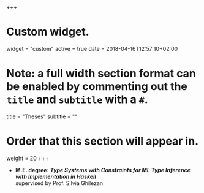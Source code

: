 +++
# Custom widget.
widget = "custom"
active = true
date = 2018-04-16T12:57:10+02:00

# Note: a full width section format can be enabled by commenting out the `title` and `subtitle` with a `#`.
title = "Theses"
subtitle = ""

# Order that this section will appear in.
weight = 20
+++
* **M.E. degree:**  ***Type Systems with Constraints for ML Type Inference with Implementation in Haskell***\
supervised by Prof. Silvia Ghilezan
